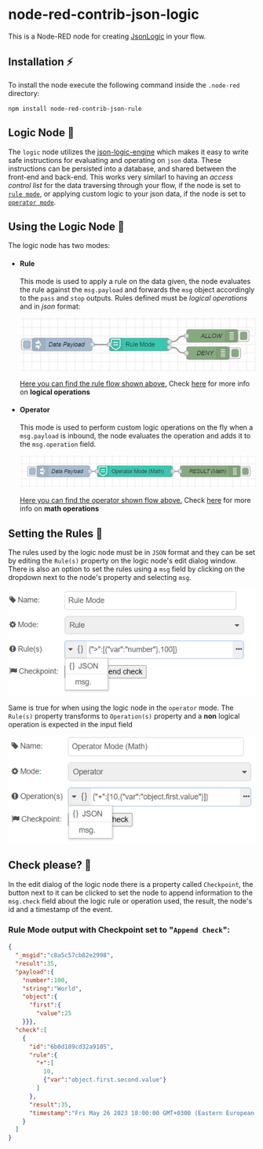 # node-red-contrib-json-logic
This is a Node-RED node for creating [JsonLogic](#https://jsonlogic.com/) in your flow.

## Installation :zap:
To install the node execute the following command inside the `.node-red` directory:
```console
npm install node-red-contrib-json-rule
```

## Logic Node :vulcan_salute:
The `logic` node utilizes the [json-logic-engine](#https://jessemitchell.me/json-logic-engine/) which makes it easy to write safe instructions for evaluating and operating on `json` data. These instructions can be persisted into a database, and shared between the front-end and back-end. This works very similarl to having an *access control list* for the data traversing through your flow, if the node is set to [`rule mode`](#rule), or applying custom logic to your json data, if the node is set to [`operator mode`](#rule).

## Using the Logic Node :wrench:
The logic node has two modes:
- #### Rule
  This mode is used to apply a rule on the data given, the node evaluates the rule against the `msg.payload` and forwards the `msg` object accordingly to the `pass` and `stop` outputs. Rules defined must be *logical operations* and in *json* format:

  ![RuleMode](./docs/rule_mode.png)
  
  [Here you can find the rule flow shown above.](./docs/rule_node_flow.json) Check [here](#https://jessemitchell.me/json-logic-engine/docs/logic) for more info on **logical operations**

- #### Operator
  This mode is used to perform custom logic operations on the fly when a  `msg.payload` is inbound, the node evaluates the operation and adds it to the `msg.operation` field.

  ![OperatorMode](./docs/operator_mode.png)
  
  [Here you can find the operator shown flow above.](./docs/operator_node_flow.json) Check [here](https://jessemitchell.me/json-logic-engine/docs/math) for more info on **math operations**

## Setting the Rules :bookmark_tabs:
The rules used by the logic node must be in `JSON` format and they can be set by editing the `Rule(s)` property on the logic node's edit dialog window. There is also an option to set the rules using a `msg` field by clicking on the dropdown next to the node's property and selecting `msg`.   
    
  ![RuleModeEdit](./docs/rule_mode_edit.png)

Same is true for when using the logic node in the `operator` mode. The `Rule(s)` property transforms to `Operation(s)` property and a **non** logical operation is expected in the input field 
  
  ![OperatorModeEdit](./docs/operator_mode_edit.png)

  ## Check please? :receipt:
  In the edit dialog of the logic node there is a property called `Checkpoint`, the button next to it can be clicked to set the node to append information to the `msg.check` field about the logic rule or operation used, the result, the node's id and a timestamp of the event. 

  ### Rule Mode output with Checkpoint set to "`Append Check`":  
  ```json
  {
    "_msgid":"c8a5c57cb82e2998",
    "result":35,
    "payload":{
      "number":100,
      "string":"World",
      "object":{
        "first":{
          "value":25  
      }}},
    "check":[
      {
        "id":"6b0d189cd32a9105",
        "rule":{
          "+":[
            10,
            {"var":"object.first.second.value"}
          ]
        },
        "result":35,
        "timestamp":"Fri May 26 2023 18:00:00 GMT+0300 (Eastern European Summer Time)"
      }
    ]
  }
  ```